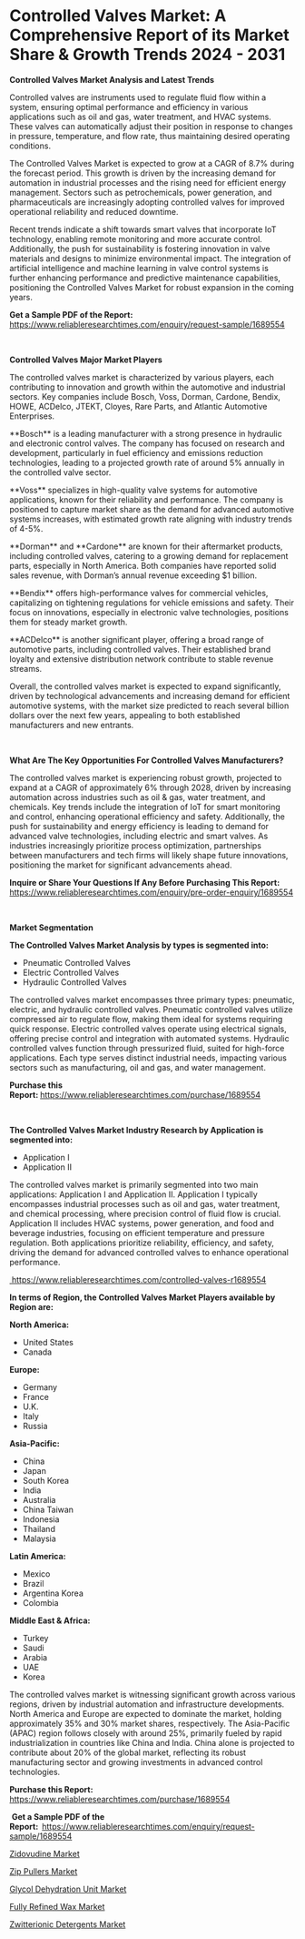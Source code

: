 <p><h1>Controlled Valves Market: A Comprehensive Report of its Market Share & Growth Trends 2024 - 2031</h1></p><p><strong>Controlled Valves Market Analysis and Latest Trends</strong></p>
<p><p>Controlled valves are instruments used to regulate fluid flow within a system, ensuring optimal performance and efficiency in various applications such as oil and gas, water treatment, and HVAC systems. These valves can automatically adjust their position in response to changes in pressure, temperature, and flow rate, thus maintaining desired operating conditions.</p><p>The Controlled Valves Market is expected to grow at a CAGR of 8.7% during the forecast period. This growth is driven by the increasing demand for automation in industrial processes and the rising need for efficient energy management. Sectors such as petrochemicals, power generation, and pharmaceuticals are increasingly adopting controlled valves for improved operational reliability and reduced downtime. </p><p>Recent trends indicate a shift towards smart valves that incorporate IoT technology, enabling remote monitoring and more accurate control. Additionally, the push for sustainability is fostering innovation in valve materials and designs to minimize environmental impact. The integration of artificial intelligence and machine learning in valve control systems is further enhancing performance and predictive maintenance capabilities, positioning the Controlled Valves Market for robust expansion in the coming years.</p></p>
<p><strong>Get a Sample PDF of the Report:&nbsp;</strong> <a href="https://www.reliableresearchtimes.com/enquiry/request-sample/1689554?utm_campaign=1763&utm_medium=2&utm_source=Github&utm_content=ia&utm_term=17102024&utm_id=controlled-valves">https://www.reliableresearchtimes.com/enquiry/request-sample/1689554</a></p>
<p>&nbsp;</p>
<p><strong>Controlled Valves Major Market Players</strong></p>
<p><p>The controlled valves market is characterized by various players, each contributing to innovation and growth within the automotive and industrial sectors. Key companies include Bosch, Voss, Dorman, Cardone, Bendix, HOWE, ACDelco, JTEKT, Cloyes, Rare Parts, and Atlantic Automotive Enterprises.</p><p>**Bosch** is a leading manufacturer with a strong presence in hydraulic and electronic control valves. The company has focused on research and development, particularly in fuel efficiency and emissions reduction technologies, leading to a projected growth rate of around 5% annually in the controlled valve sector.</p><p>**Voss** specializes in high-quality valve systems for automotive applications, known for their reliability and performance. The company is positioned to capture market share as the demand for advanced automotive systems increases, with estimated growth rate aligning with industry trends of 4-5%.</p><p>**Dorman** and **Cardone** are known for their aftermarket products, including controlled valves, catering to a growing demand for replacement parts, especially in North America. Both companies have reported solid sales revenue, with Dorman’s annual revenue exceeding $1 billion.</p><p>**Bendix** offers high-performance valves for commercial vehicles, capitalizing on tightening regulations for vehicle emissions and safety. Their focus on innovations, especially in electronic valve technologies, positions them for steady market growth.</p><p>**ACDelco** is another significant player, offering a broad range of automotive parts, including controlled valves. Their established brand loyalty and extensive distribution network contribute to stable revenue streams.</p><p>Overall, the controlled valves market is expected to expand significantly, driven by technological advancements and increasing demand for efficient automotive systems, with the market size predicted to reach several billion dollars over the next few years, appealing to both established manufacturers and new entrants.</p></p>
<p>&nbsp;</p>
<p><strong>What Are The Key Opportunities For Controlled Valves Manufacturers?</strong></p>
<p><p>The controlled valves market is experiencing robust growth, projected to expand at a CAGR of approximately 6% through 2028, driven by increasing automation across industries such as oil & gas, water treatment, and chemicals. Key trends include the integration of IoT for smart monitoring and control, enhancing operational efficiency and safety. Additionally, the push for sustainability and energy efficiency is leading to demand for advanced valve technologies, including electric and smart valves. As industries increasingly prioritize process optimization, partnerships between manufacturers and tech firms will likely shape future innovations, positioning the market for significant advancements ahead.</p></p>
<p><strong>Inquire or Share Your Questions If Any Before Purchasing This Report:</strong> <a href="https://www.reliableresearchtimes.com/enquiry/pre-order-enquiry/1689554?utm_campaign=1763&utm_medium=2&utm_source=Github&utm_content=ia&utm_term=17102024&utm_id=controlled-valves">https://www.reliableresearchtimes.com/enquiry/pre-order-enquiry/1689554</a></p>
<p>&nbsp;</p>
<p><strong>Market Segmentation</strong></p>
<p><strong>The Controlled Valves Market Analysis by types is segmented into:</strong></p>
<p><ul><li>Pneumatic Controlled Valves</li><li>Electric Controlled Valves</li><li>Hydraulic Controlled Valves</li></ul></p>
<p><p>The controlled valves market encompasses three primary types: pneumatic, electric, and hydraulic controlled valves. Pneumatic controlled valves utilize compressed air to regulate flow, making them ideal for systems requiring quick response. Electric controlled valves operate using electrical signals, offering precise control and integration with automated systems. Hydraulic controlled valves function through pressurized fluid, suited for high-force applications. Each type serves distinct industrial needs, impacting various sectors such as manufacturing, oil and gas, and water management.</p></p>
<p><strong>Purchase this Report:&nbsp;</strong><a href="https://www.reliableresearchtimes.com/purchase/1689554?utm_campaign=1763&utm_medium=2&utm_source=Github&utm_content=ia&utm_term=17102024&utm_id=controlled-valves">https://www.reliableresearchtimes.com/purchase/1689554</a></p>
<p>&nbsp;</p>
<p><strong>The Controlled Valves Market Industry Research by Application is segmented into:</strong></p>
<p><ul><li>Application I</li><li>Application II</li></ul></p>
<p><p>The controlled valves market is primarily segmented into two main applications: Application I and Application II. Application I typically encompasses industrial processes such as oil and gas, water treatment, and chemical processing, where precision control of fluid flow is crucial. Application II includes HVAC systems, power generation, and food and beverage industries, focusing on efficient temperature and pressure regulation. Both applications prioritize reliability, efficiency, and safety, driving the demand for advanced controlled valves to enhance operational performance.</p></p>
<p><a href="https://www.reliableresearchtimes.com/controlled-valves-r1689554?utm_campaign=1763&utm_medium=2&utm_source=Github&utm_content=ia&utm_term=17102024&utm_id=controlled-valves">&nbsp;https://www.reliableresearchtimes.com/controlled-valves-r1689554</a></p>
<p><strong>In terms of Region, the Controlled Valves Market Players available by Region are:</strong></p>
<p>
    <p> <strong> North America: </strong>
        <ul>
            <li>United States</li>
            <li>Canada</li>
        </ul>
        </p> 
    <p> <strong> Europe: </strong>
        <ul>
            <li>Germany</li>
            <li>France</li>
            <li>U.K.</li>
            <li>Italy</li>
            <li>Russia</li>
        </ul>
        </p> 
    <p> <strong> Asia-Pacific: </strong>
        <ul>
            <li>China</li>
            <li>Japan</li>
            <li>South Korea</li>
            <li>India</li>
            <li>Australia</li>
            <li>China Taiwan</li>
            <li>Indonesia</li>
            <li>Thailand</li>
            <li>Malaysia</li>
        </ul>
        </p> 
    <p> <strong> Latin America: </strong>
        <ul>
            <li>Mexico</li>
            <li>Brazil</li>
            <li>Argentina Korea</li>
            <li>Colombia</li>
        </ul>
        </p> 
    <p> <strong> Middle East & Africa: </strong>
        <ul>
            <li>Turkey</li>
            <li>Saudi</li>
            <li>Arabia</li>
            <li>UAE</li>
            <li>Korea</li>
        </ul>
    </p>
    </p>
<p><p>The controlled valves market is witnessing significant growth across various regions, driven by industrial automation and infrastructure developments. North America and Europe are expected to dominate the market, holding approximately 35% and 30% market shares, respectively. The Asia-Pacific (APAC) region follows closely with around 25%, primarily fueled by rapid industrialization in countries like China and India. China alone is projected to contribute about 20% of the global market, reflecting its robust manufacturing sector and growing investments in advanced control technologies.</p></p>
<p><strong>Purchase this Report: </strong><a href="https://www.reliableresearchtimes.com/purchase/1689554?utm_campaign=1763&utm_medium=2&utm_source=Github&utm_content=ia&utm_term=17102024&utm_id=controlled-valves">https://www.reliableresearchtimes.com/purchase/1689554</a></p>
<p>&nbsp;<strong>Get a Sample PDF of the Report:&nbsp;&nbsp;</strong><a href="https://www.reliableresearchtimes.com/enquiry/request-sample/1689554?utm_campaign=1763&utm_medium=2&utm_source=Github&utm_content=ia&utm_term=17102024&utm_id=controlled-valves">https://www.reliableresearchtimes.com/enquiry/request-sample/1689554</a></p>
<p><strong></strong></p>
<p><p><a href="https://www.linkedin.com/pulse/strategic-insights-global-zidovudine-market-trends-ngzbe?utm_campaign=1763&utm_medium=2&utm_source=Github&utm_content=ia&utm_term=17102024&utm_id=controlled-valves">Zidovudine Market</a></p><p><a href="https://www.linkedin.com/pulse/insights-zip-pullers-market-players-size-geographical-ypd5e?utm_campaign=1763&utm_medium=2&utm_source=Github&utm_content=ia&utm_term=17102024&utm_id=controlled-valves">Zip Pullers Market</a></p><p><a href="https://www.linkedin.com/pulse/exploring-glycol-dehydration-unit-market-dynamics-global-trends-38r6e?utm_campaign=1763&utm_medium=2&utm_source=Github&utm_content=ia&utm_term=17102024&utm_id=controlled-valves">Glycol Dehydration Unit Market</a></p><p><a href="https://www.linkedin.com/pulse/surfing-fully-refined-wax-wave-riding-market-currents-2031-pereops-mf64e?utm_campaign=1763&utm_medium=2&utm_source=Github&utm_content=ia&utm_term=17102024&utm_id=controlled-valves">Fully Refined Wax Market</a></p><p><a href="https://www.linkedin.com/pulse/strategic-roadmap-global-zwitterionic-detergents-market-iziee?utm_campaign=1763&utm_medium=2&utm_source=Github&utm_content=ia&utm_term=17102024&utm_id=controlled-valves">Zwitterionic Detergents Market</a></p></p>